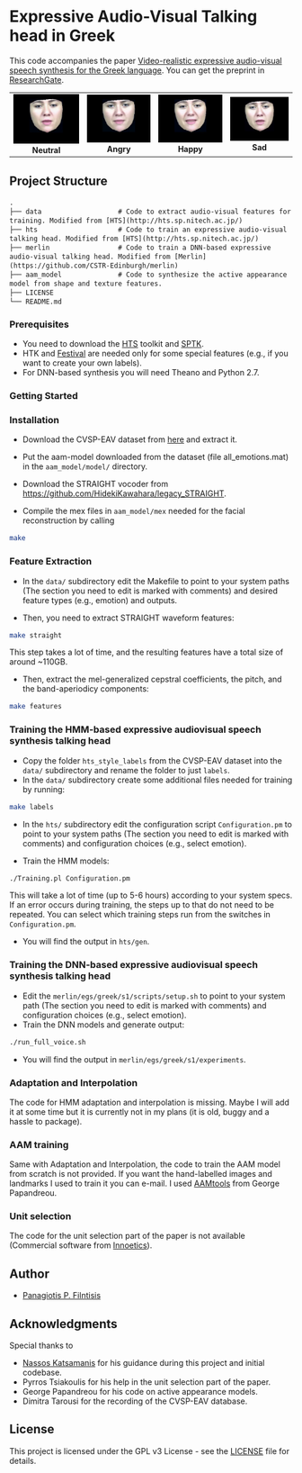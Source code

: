 # Expressive Audio-Visual Talking head in Greek

This code accompanies the paper [Video-realistic expressive audio-visual speech synthesis for the Greek language](https://www.sciencedirect.com/science/article/pii/S0167639317300419). You can get the preprint in [ResearchGate](https://www.researchgate.net/publication/319415357_Video-realistic_expressive_audio-visual_speech_synthesis_for_the_Greek_language).

| | | | |
|:-------------------------:|:-------------------------:|:-------------------------:|:-------------------------:|
|<img width="200" src="images/neutral.gif"> <br/> <b>Neutral</b> |  <img width="200" src="images/angry.gif"> <br/> <b>Angry</b> |<img width="200" src="images/happy.gif"> <br/> <b>Happy</b> |  <img width="200" src="images/sad.gif"> <br/> <b>Sad</b>|

## Project Structure

    .
    ├── data                   # Code to extract audio-visual features for training. Modified from [HTS](http://hts.sp.nitech.ac.jp/)
    ├── hts                    # Code to train an expressive audio-visual talking head. Modified from [HTS](http://hts.sp.nitech.ac.jp/)
    ├── merlin                 # Code to train a DNN-based expressive audio-visual talking head. Modified from [Merlin](https://github.com/CSTR-Edinburgh/merlin)
    ├── aam_model              # Code to synthesize the active appearance model from shape and texture features. 
    ├── LICENSE
    └── README.md


### Prerequisites

* You need to download the [HTS](http://hts.sp.nitech.ac.jp/) toolkit and [SPTK](http://sp-tk.sourceforge.net/).
* HTK and [Festival](http://www.cstr.ed.ac.uk/projects/festival/) are needed only for some special features (e.g., if you want to create your own labels).
* For DNN-based synthesis you will need Theano and Python 2.7.

### Getting Started

### Installation

* Download the CVSP-EAV dataset from [here](https://ntuagr-my.sharepoint.com/:u:/g/personal/filby_ntua_gr/EemU04DzhPlLtqWintj_VCEB7kQsOm-A87AKkFEW17P7mQ?e=FXOJIa) and extract it. 

* Put the aam-model downloaded from the dataset (file all_emotions.mat) in the `aam_model/model/` directory.

* Download the STRAIGHT vocoder from https://github.com/HidekiKawahara/legacy_STRAIGHT.

* Compile the mex files in `aam_model/mex` needed for the facial reconstruction by calling 

```bash
make
``` 


### Feature Extraction

* In the `data/` subdirectory edit the Makefile to point to your system paths (The section you need to edit is marked with comments) and desired feature types (e.g., emotion) and outputs.

* Then, you need to extract STRAIGHT waveform features:
```bash
make straight
```

This step takes a lot of time, and the resulting features have a total size of around \~110GB.

* Then, extract the mel-generalized cepstral coefficients, the pitch, and the band-aperiodicy components:

```bash
make features
```


### Training the HMM-based expressive audiovisual speech synthesis talking head
* Copy the folder `hts_style_labels` from the CVSP-EAV dataset into the `data/` subdirectory and rename the folder to just `labels`.
* In the `data/` subdirectory create some additional files needed for training by running:

```bash
make labels
```

* In the `hts/` subdirectory edit the configuration script `Configuration.pm` to point to your system paths (The section you need to edit is marked with comments) and configuration choices (e.g., select emotion).

* Train the HMM models:

```bash
./Training.pl Configuration.pm
```
This will take a lot of time (up to 5-6 hours) according to your system specs. If an error occurs during training, the steps up to that do not need to be repeated. You can select which training steps run from the switches in `Configuration.pm`.

* You will find the output in `hts/gen`.

### Training the DNN-based expressive audiovisual speech synthesis talking head
* Edit the `merlin/egs/greek/s1/scripts/setup.sh` to point to your system path (The section you need to edit is marked with comments) and configuration choices (e.g., select emotion).
* Train the DNN models and generate output:

```bash
./run_full_voice.sh
```

* You will find the output in `merlin/egs/greek/s1/experiments`.

### Adaptation and Interpolation
The code for HMM adaptation and interpolation is missing. Maybe I will add it at some time but it is currently not in my plans (it is old, buggy and a hassle to package).

### AAM training
Same with Adaptation and Interpolation, the code to train the AAM model from scratch is not provided. If you want the hand-labelled images and landmarks I used to train it you can e-mail. I used [AAMtools](http://cvsp.cs.ntua.gr/software/AAMtools/) from George Papandreou.

### Unit selection
The code for the unit selection part of the paper is not available (Commercial software from [Innoetics](https://www.innoetics.com/)).

## Author

* [Panagiotis P. Filntisis](https://github.com/filby89)

## Acknowledgments
Special thanks to
* [Nassos Katsamanis](https://github.com/nassosoassos) for his guidance during this project and initial codebase.
* Pyrros Tsiakoulis for his help in the unit selection part of the paper.
* George Papandreou for his code on active appearance models.
* Dimitra Tarousi for the recording of the CVSP-EAV database.

## License

This project is licensed under the GPL v3 License - see the [LICENSE](LICENSE) file for details.


